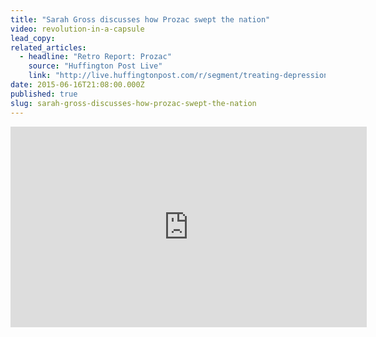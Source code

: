 ```yaml
---
title: "Sarah Gross discusses how Prozac swept the nation"
video: revolution-in-a-capsule
lead_copy:
related_articles:
  - headline: "Retro Report: Prozac"
    source: "Huffington Post Live"
    link: "http://live.huffingtonpost.com/r/segment/treating-depression-antidepressants-prozac/541afed878c90ac46700029f"
date: 2015-06-16T21:08:00.000Z
published: true
slug: sarah-gross-discusses-how-prozac-swept-the-nation
---
```

<iframe src="http://embed.live.huffingtonpost.com/HPLEmbedPlayer/?segmentId=541afed878c90ac46700029f&amp;autoPlay=false" width="570" height="321" frameborder="0" scrollable="no"></iframe>

